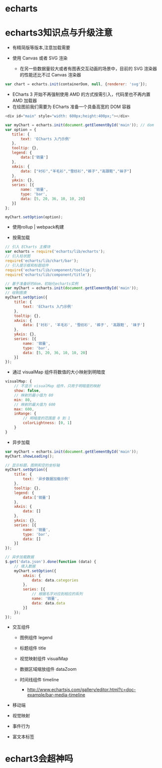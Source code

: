 # echarts

# echarts3知识点与升级注意

- 有精简版等版本,注意加载需要
- 使用 Canvas 或者 SVG 渲染

  - 在另一些数据量较大或者有图表交互动画的场景中，目前的 SVG 渲染器的性能还比不过 Canvas 渲染器

```javascript
var chart = echarts.init(containerDom, null, {renderer: 'svg'});
```

- ECharts 3 开始不再强制使用 AMD 的方式按需引入，代码里也不再内置 AMD 加载器
- 在绘图前我们需要为 ECharts 准备一个具备高宽的 DOM 容器

```javascript
<div id="main" style="width: 600px;height:400px;"></div>

var myChart = echarts.init(document.getElementById('main')); // dom
var option = {
   title: {
       text: 'ECharts 入门示例'
   },
   tooltip: {},
   legend: {
       data:['销量']
   },
   xAxis: {
       data: ["衬衫","羊毛衫","雪纺衫","裤子","高跟鞋","袜子"]
   },
   yAxis: {},
   series: [{
       name: '销量',
       type: 'bar',
       data: [5, 20, 36, 10, 10, 20]
   }]
};

myChart.setOption(option);
```

- 使用rollup | webpack构建

- 按需加载

```javascript
// 引入 ECharts 主模块
var echarts = require('echarts/lib/echarts');
// 引入柱状图
require('echarts/lib/chart/bar');
// 引入提示框和标题组件
require('echarts/lib/component/tooltip');
require('echarts/lib/component/title');

// 基于准备好的dom，初始化echarts实例
var myChart = echarts.init(document.getElementById('main'));
// 绘制图表
myChart.setOption({
    title: {
        text: 'ECharts 入门示例'
    },
    tooltip: {},
    xAxis: {
        data: ['衬衫', '羊毛衫', '雪纺衫', '裤子', '高跟鞋', '袜子']
    },
    yAxis: {},
    series: [{
        name: '销量',
        type: 'bar',
        data: [5, 20, 36, 10, 10, 20]
    }]
});
```

- 通过 visualMap 组件将数值的大小映射到明暗度

```javascript
visualMap: {
    // 不显示 visualMap 组件，只用于明暗度的映射
    show: false,
    // 映射的最小值为 80
    min: 80,
    // 映射的最大值为 600
    max: 600,
    inRange: {
        // 明暗度的范围是 0 到 1
        colorLightness: [0, 1]
    }
}
```

- 异步加载

```javascript
var myChart = echarts.init(document.getElementById('main'));
myChart.showLoading();

// 显示标题，图例和空的坐标轴
myChart.setOption({
    title: {
        text: '异步数据加载示例'
    },
    tooltip: {},
    legend: {
        data:['销量']
    },
    xAxis: {
        data: []
    },
    yAxis: {},
    series: [{
        name: '销量',
        type: 'bar',
        data: []
    }]
});

// 异步加载数据
$.get('data.json').done(function (data) {
    // 填入数据
    myChart.setOption({
        xAxis: {
            data: data.categories
        },
        series: [{
            // 根据名字对应到相应的系列
            name: '销量',
            data: data.data
        }]
    });
});
```

- 交互组件

  - 图例组件 legend
  - 标题组件 title
  - 视觉映射组件 visualMap
  - 数据区域缩放组件 dataZoom
  - 时间线组件 timeline

    - <http://www.echartsjs.com/gallery/editor.html?c=doc-example/bar-media-timeline>

- 移动端

- 视觉映射

- 事件行为

- 富文本标签

# echart3会超神吗

